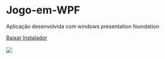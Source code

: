 # Jogo-em-WPF
Aplicação desenvolvida com windows presentation foundation

<a href="https://github.com//LucasSilva321/Jogo-em-WPF/raw/master/Instalador.zip" download>Baixar Instalador</a>
<br><br>
<img src="https://raw.githubusercontent.com/lucasftt/Jogo-em-WPF/master/Jogo%20Wpf/Jogo%20Wpf/Imagens/jogowpf.png"></img>
